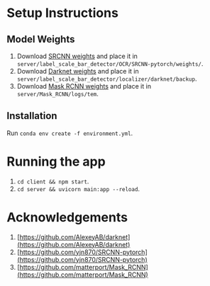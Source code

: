# Setup Instructions

## Model Weights
1) Download [SRCNN weights](https://drive.google.com/file/d/1zmBxzC9SVJm9vciOPLbKzVIVlH09UZtW/view?usp=sharing) and place it in `server/label_scale_bar_detector/OCR/SRCNN-pytorch/weights/`.
2) Download [Darknet weights](https://drive.google.com/file/d/1CR0chidAN8x7LLWcLHYz4QR7pHfsQB8-/view?usp=sharing) and place it in `server/label_scale_bar_detector/localizer/darknet/backup`.
3) Download [Mask RCNN weights](https://drive.google.com/file/d/1JwXbYScYNlds5g5JHFwEZLwI5eShyaj4/view?usp=sharing) and place it in `server/Mask_RCNN/logs/tem`.

## Installation

Run `conda env create -f environment.yml`.

# Running the app

1) `cd client && npm start`.
2) `cd server && uvicorn main:app --reload`.

# Acknowledgements

1) [https://github.com/AlexeyAB/darknet](https://github.com/AlexeyAB/darknet)
2) [https://github.com/yjn870/SRCNN-pytorch](https://github.com/yjn870/SRCNN-pytorch)
3) [https://github.com/matterport/Mask_RCNN](https://github.com/matterport/Mask_RCNN)
